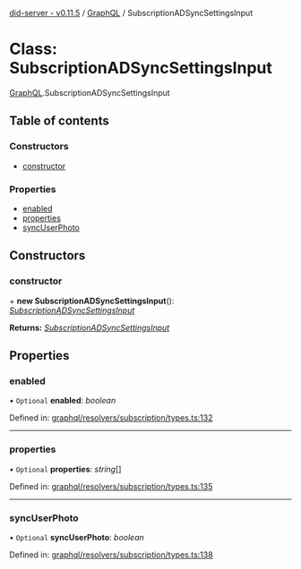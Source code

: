 [did-server - v0.11.5](../README.md) / [GraphQL](../modules/graphql.md) / SubscriptionADSyncSettingsInput

# Class: SubscriptionADSyncSettingsInput

[GraphQL](../modules/graphql.md).SubscriptionADSyncSettingsInput

## Table of contents

### Constructors

- [constructor](graphql.subscriptionadsyncsettingsinput.md#constructor)

### Properties

- [enabled](graphql.subscriptionadsyncsettingsinput.md#enabled)
- [properties](graphql.subscriptionadsyncsettingsinput.md#properties)
- [syncUserPhoto](graphql.subscriptionadsyncsettingsinput.md#syncuserphoto)

## Constructors

### constructor

\+ **new SubscriptionADSyncSettingsInput**(): [*SubscriptionADSyncSettingsInput*](graphql.subscriptionadsyncsettingsinput.md)

**Returns:** [*SubscriptionADSyncSettingsInput*](graphql.subscriptionadsyncsettingsinput.md)

## Properties

### enabled

• `Optional` **enabled**: *boolean*

Defined in: [graphql/resolvers/subscription/types.ts:132](https://github.com/Puzzlepart/did/blob/dev/server/graphql/resolvers/subscription/types.ts#L132)

___

### properties

• `Optional` **properties**: *string*[]

Defined in: [graphql/resolvers/subscription/types.ts:135](https://github.com/Puzzlepart/did/blob/dev/server/graphql/resolvers/subscription/types.ts#L135)

___

### syncUserPhoto

• `Optional` **syncUserPhoto**: *boolean*

Defined in: [graphql/resolvers/subscription/types.ts:138](https://github.com/Puzzlepart/did/blob/dev/server/graphql/resolvers/subscription/types.ts#L138)
